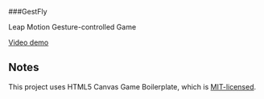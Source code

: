 ###GestFly

Leap Motion Gesture-controlled Game

[Video demo](https://www.youtube.com/watch?v=o88ezgrq6Ww)


Notes
-----

This project uses HTML5 Canvas Game Boilerplate, which is [MIT-licensed](https://github.com/IceCreamYou/HTML5-Canvas-Game-Boilerplate/blob/gh-pages/LICENSE.md).
